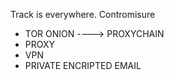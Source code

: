 
Track is everywhere.
 Contromisure 
 - TOR ONION ----> PROXYCHAIN
 - PROXY
 - VPN 
 - PRIVATE ENCRIPTED EMAIL 